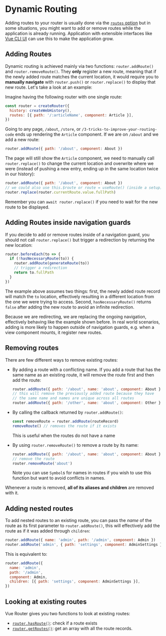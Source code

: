 # Dynamic Routing

<VueSchoolLink
  href="https://vueschool.io/lessons/vue-router-4-dynamic-routing"
  title="Learn how to add routes at runtime"
/>

Adding routes to your router is usually done via the [`routes` option](../../api/#routes) but in some situations, you might want to add or remove routes while the application is already running. Application with extensible interfaces like [Vue CLI UI](https://cli.vuejs.org/dev-guide/ui-api.html) can use this to make the application grow.

## Adding Routes

Dynamic routing is achieved mainly via two functions: `router.addRoute()` and `router.removeRoute()`. They **only** register a new route, meaning that if the newly added route matches the current location, it would require you to **manually navigate** with `router.push()` or `router.replace()` to display that new route. Let's take a look at an example:

Imagine having the following router with one single route:

```js
const router = createRouter({
  history: createWebHistory(),
  routes: [{ path: '/:articleName', component: Article }],
})
```

Going to any page, `/about`, `/store`, or `/3-tricks-to-improve-your-routing-code` ends up rendering the `Article` component. If we are on `/about` and we add a new route:

```js
router.addRoute({ path: '/about', component: About })
```

The page will still show the `Article` component, we need to manually call `router.replace()` to change the current location and overwrite where we were (instead of pushing a new entry, ending up in the same location twice in our history):

```js
router.addRoute({ path: '/about', component: About })
// we could also use this.$route or route = useRoute() (inside a setup)
router.replace(router.currentRoute.value.fullPath)
```

Remember you can `await router.replace()` if you need to wait for the new route to be displayed.

## Adding Routes inside navigation guards

If you decide to add or remove routes inside of a navigation guard, you should not call `router.replace()` but trigger a redirection by returning the new location:

```js
router.beforeEach(to => {
  if (!hasNecessaryRoute(to)) {
    router.addRoute(generateRoute(to))
    // trigger a redirection
    return to.fullPath
  }
})
```

The example above assumes two things: first, the newly added route record will match the `to` location, effectively resulting in a different location from the one we were trying to access. Second, `hasNecessaryRoute()` returns `false` after adding the new route to avoid an infinite redirection.

Because we are redirecting, we are replacing the ongoing navigation, effectively behaving like the example shown before. In real world scenarios, adding is more likely to happen outside of navigation guards, e.g. when a view component mounts, it register new routes.

## Removing routes

There are few different ways to remove existing routes:

- By adding a route with a conflicting name. If you add a route that has the same name as an existing route, it will remove the route first and then add the route:

  ```js
  router.addRoute({ path: '/about', name: 'about', component: About })
  // this will remove the previously added route because they have
  // the same name and names are unique across all routes
  router.addRoute({ path: '/other', name: 'about', component: Other })
  ```

- By calling the callback returned by `router.addRoute()`:

  ```js
  const removeRoute = router.addRoute(routeRecord)
  removeRoute() // removes the route if it exists
  ```

  This is useful when the routes do not have a name
- By using `router.removeRoute()` to remove a route by its name:

  ```js
  router.addRoute({ path: '/about', name: 'about', component: About })
  // remove the route
  router.removeRoute('about')
  ```

  Note you can use `Symbol`s for names in routes if you wish to use this function but want to avoid conflicts in names.

Whenever a route is removed, **all of its aliases and children** are removed with it.

## Adding nested routes

To add nested routes to an existing route, you can pass the _name_ of the route as its first parameter to `router.addRoute()`, this will effectively add the route as if it was added through `children`:

```js
router.addRoute({ name: 'admin', path: '/admin', component: Admin })
router.addRoute('admin', { path: 'settings', component: AdminSettings })
```

This is equivalent to:

```js
router.addRoute({
  name: 'admin',
  path: '/admin',
  component: Admin,
  children: [{ path: 'settings', component: AdminSettings }],
})
```

## Looking at existing routes

Vue Router gives you two functions to look at existing routes:

- [`router.hasRoute()`](/api/interfaces/Router.md#Methods-hasRoute): check if a route exists
- [`router.getRoutes()`](/api/interfaces/Router.md#Methods-getRoutes): get an array with all the route records.
